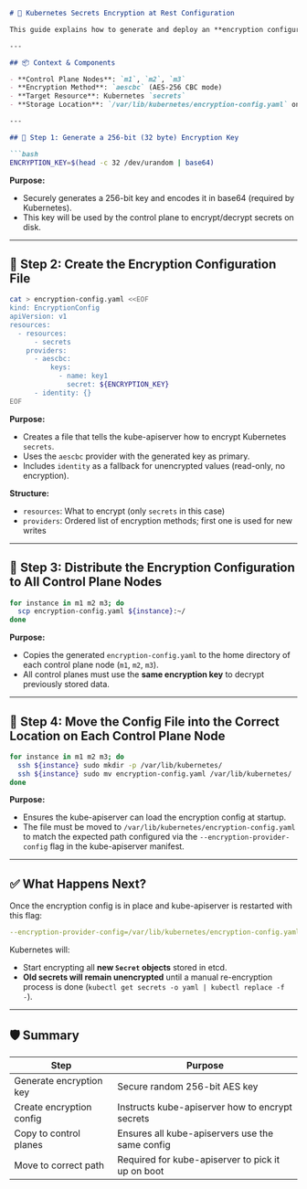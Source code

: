 ```markdown
# 🔐 Kubernetes Secrets Encryption at Rest Configuration

This guide explains how to generate and deploy an **encryption configuration** to enable **Secrets encryption at rest** in a Kubernetes cluster.

---

## 📦 Context & Components

- **Control Plane Nodes**: `m1`, `m2`, `m3`
- **Encryption Method**: `aescbc` (AES-256 CBC mode)
- **Target Resource**: Kubernetes `secrets`
- **Storage Location**: `/var/lib/kubernetes/encryption-config.yaml` on control planes

---

## 🔧 Step 1: Generate a 256-bit (32 byte) Encryption Key

```bash
ENCRYPTION_KEY=$(head -c 32 /dev/urandom | base64)
```

**Purpose:**
- Securely generates a 256-bit key and encodes it in base64 (required by Kubernetes).
- This key will be used by the control plane to encrypt/decrypt secrets on disk.

---

## 📄 Step 2: Create the Encryption Configuration File

```bash
cat > encryption-config.yaml <<EOF
kind: EncryptionConfig
apiVersion: v1
resources:
  - resources:
      - secrets
    providers:
      - aescbc:
          keys:
            - name: key1
              secret: ${ENCRYPTION_KEY}
      - identity: {}
EOF
```

**Purpose:**
- Creates a file that tells the kube-apiserver how to encrypt Kubernetes `secrets`.
- Uses the `aescbc` provider with the generated key as primary.
- Includes `identity` as a fallback for unencrypted values (read-only, no encryption).

**Structure:**
- `resources`: What to encrypt (only `secrets` in this case)
- `providers`: Ordered list of encryption methods; first one is used for new writes

---

## 🚚 Step 3: Distribute the Encryption Configuration to All Control Plane Nodes

```bash
for instance in m1 m2 m3; do
  scp encryption-config.yaml ${instance}:~/
done
```

**Purpose:**
- Copies the generated `encryption-config.yaml` to the home directory of each control plane node (`m1`, `m2`, `m3`).
- All control planes must use the **same encryption key** to decrypt previously stored data.

---

## 📁 Step 4: Move the Config File into the Correct Location on Each Control Plane Node

```bash
for instance in m1 m2 m3; do
  ssh ${instance} sudo mkdir -p /var/lib/kubernetes/
  ssh ${instance} sudo mv encryption-config.yaml /var/lib/kubernetes/
done
```

**Purpose:**
- Ensures the kube-apiserver can load the encryption config at startup.
- The file must be moved to `/var/lib/kubernetes/encryption-config.yaml` to match the expected path configured via the `--encryption-provider-config` flag in the kube-apiserver manifest.

---

## ✅ What Happens Next?

Once the encryption config is in place and kube-apiserver is restarted with this flag:

```yaml
--encryption-provider-config=/var/lib/kubernetes/encryption-config.yaml
```

Kubernetes will:
- Start encrypting all **new `Secret` objects** stored in etcd.
- **Old secrets will remain unencrypted** until a manual re-encryption process is done (`kubectl get secrets -o yaml | kubectl replace -f -`).

---

## 🛡️ Summary

| Step | Purpose |
|------|---------|
| Generate encryption key | Secure random 256-bit AES key |
| Create encryption config | Instructs kube-apiserver how to encrypt secrets |
| Copy to control planes | Ensures all kube-apiservers use the same config |
| Move to correct path | Required for kube-apiserver to pick it up on boot |

```
